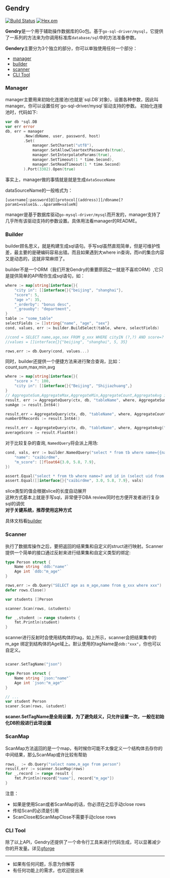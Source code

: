 ## Gendry
[![Build Status](https://www.travis-ci.org/didi/Gendry.svg?branch=master)](https://www.travis-ci.org/didi/Gendry)
[![Hex.pm](https://img.shields.io/hexpm/l/plug.svg)](https://github.com/didi/Gendry/blob/master/LICENSE)

**Gendry**是一个用于辅助操作数据库的Go包。基于`go-sql-driver/mysql`，它提供了一系列的方法来为你调用标准库`database/sql`中的方法准备参数。

**Gendery**主要分为3个独立的部分，你可以单独使用任何一个部分：

* [manager](#manager)
* [builder](#builder)
* [scanner](#scanner)
* [CLI Tool](#tools)

<h3 id="manager">Manager</h3>
manager主要用来初始化连接池(也就是`sql.DB`对象)，设置各种参数，因此叫manager。你可以设置任何`go-sql-driver/mysql`驱动支持的参数。
初始化连接池时，代码如下:

``` go
var db *sql.DB
var err error
db, err = manager
		.New(dbName, user, password, host)
		.Set(
			manager.SetCharset("utf8"),
			manager.SetAllowCleartextPasswords(true),
			manager.SetInterpolateParams(true),
			manager.SetTimeout(1 * time.Second),
			manager.SetReadTimeout(1 * time.Second)
		).Port(3302).Open(true)
```
事实上，manager做的事情就是就是生成`dataSouceName`

dataSourceName的一般格式为：

```
[username[:password]@][protocol[(address)]]/dbname[?param1=value1&...&paramN=valueN]
```
manager是基于数据库驱动`go-mysql-driver/mysql`而开发的，manager支持了几乎所有该驱动支持的参数设置。具体用法看manager的README。

<h3 id="builder">Builder</h3>
builder顾名思义，就是构建生成sql语句。手写sql虽然直观简单，但是可维护性差，最主要的是硬编码容易出错。而且如果遇到大where in查询，而in的集合内容又是动态的，这就非常麻烦了。

builder不是一个ORM（我们开发Gendry的重要原因之一就是不喜欢ORM）,它只是提供简单的API帮你生成sql语句，如：

```go
where := map[string]interface{}{
	"city in": []interface{}{"beijing", "shanghai"},
	"score": 5,
	"age >": 35,
	"_orderby": "bonus desc",
	"_grouoby": "department",
}
table := "some_table"
selectFields := []string{"name", "age", "sex"}
cond, values, err := builder.BuildSelect(table, where, selectFields)

//cond = SELECT name,age,sex FROM g_xxx WHERE cityIN (?,?) AND score=? AND age>? GROUP BY department ORDER BY bonus DESC
//values = []interface{}{"beijing", "shanghai", 5, 35}

rows,err := db.Query(cond, values...)
```

同时，builder还提供一个便捷方法来进行聚合查询，比如：count,sum,max,min,avg

```go
where := map[string]interface{}{
    "score > ": 100,
    "city in": []interface{}{"Beijing", "Shijiazhuang",}
}
// AggregateSum,AggregateMax,AggregateMin,AggregateCount,AggregateAvg is supported
result, err := AggregateQuery(ctx, db, "tableName", where, AggregateSum("age"))
sumAge := result.Int64()

result,err = AggregateQuery(ctx, db, "tableName", where, AggregateCount("*")) 
numberOfRecords := result.Int64()

result,err = AggregateQuery(ctx, db, "tableName", where, AggregateAvg("score"))
averageScore := result.Float64()
```

对于比较复杂的查询, `NamedQuery`将会派上用场:
```go
cond, vals, err := builder.NamedQuery("select * from tb where name={{name}} and id in (select uid from anothertable where score in {{m_score}})", map[string]interface{}{
	"name": "caibirdme",
	"m_score": []float64{3.0, 5.8, 7.9},
})

assert.Equal("select * from tb where name=? and id in (select uid from anothertable where score in (?,?,?))", cond)
assert.Equal([]interface{}{"caibirdme", 3.0, 5.8, 7.9}, vals)
```
slice类型的值会根据slice的长度自动展开  
这种方式基本上就是手写sql，非常便于DBA review同时也方便开发者进行复杂sql的调优  
**对于关键系统，推荐使用这种方式**

具体文档看[builder](../../builder/README.md)

<h3 id="scanner">Scanner</h3>
执行了数据库操作之后，要把返回的结果集和自定义的struct进行映射。Scanner提供一个简单的接口通过反射来进行结果集和自定义类型的绑定:

```go
type Person struct {
	Name string `ddb:"name"`
	Age int `ddb:"m_age"`
}

rows,err := db.Query("SELECT age as m_age,name from g_xxx where xxx")
defer rows.Close()

var students []Person

scanner.Scan(rows, &students)

for _,student := range students {
	fmt.Println(student)
}
```

scanner进行反射时会使用结构体的tag，如上所示，scanner会把结果集中的 m_age 绑定到结构体的Age域上。默认使用的tagName是`ddb:"xxx"`，你也可以自定义。

``` go

scaner.SetTagName("json")

type Person struct {
	Name string `json:"name"`
	Age int `json:"m_age"`
}

// ...
var student Person
scaner.Scan(rows, &student)
```

**scaner.SetTagName是全局设置，为了避免歧义，只允许设置一次，一般在初始化DB阶段进行此项设置**

### ScanMap
ScanMap方法返回的是一个map，有时候你可能不太像定义一个结构体去存你的中间结果，那么ScanMap或许比较有帮助

```go
rows,_ := db.Query("select name,m_age from person")
result,err := scanner.ScanMap(rows)
for _,record := range result {
	fmt.Println(record["name"], record["m_age"])
}
```

注意：

* 如果是使用Scan或者ScanMap的话，你必须在之后手动close rows
* 传给Scan的必须是引用
* ScanClose和ScanMapClose不需要手动close rows

<h3 id="tools">CLI Tool</h3>

除了以上API，Gendry还提供了一个命令行工具来进行代码生成，可以显著减少你的开发量。详见[gforge](https://github.com/caibirdme/gforge)

---

* 如果有任何问题，乐意为你解答
* 有任何功能上的需求，也欢迎提出来
